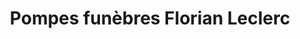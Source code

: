 ---
title: "Pompes funèbres Florian Leclerc"
url: /foulayronnes/pompes-funebres-florian-leclerc/
shop: Bestattungen
---